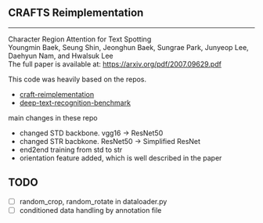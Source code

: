 
## CRAFTS Reimplementation
---------------------------------------
Character Region Attention for Text Spotting  
Youngmin Baek, Seung Shin, Jeonghun Baek, Sungrae Park, Junyeop Lee, Daehyun Nam, and Hwalsuk Lee  
The full paper is available at: https://arxiv.org/pdf/2007.09629.pdf  


This code was heavily based on the repos.  
- [craft-reimplementation](https://github.com/backtime92/CRAFT-Reimplementation)
- [deep-text-recognition-benchmark](https://github.com/clovaai/deep-text-recognition-benchmark)



main changes in these repo
- changed STD backbone. vgg16 -> ResNet50
- changed STR bacbkone. ResNet50 -> Simplified ResNet
- end2end training from std to str
- orientation feature added, which is well described in the paper

## TODO
- [ ] random_crop, random_rotate in dataloader.py
- [ ] conditioned data handling by annotation file
